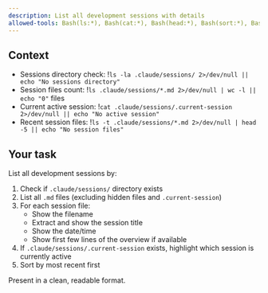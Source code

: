 ```yaml
---
description: List all development sessions with details
allowed-tools: Bash(ls:*), Bash(cat:*), Bash(head:*), Bash(sort:*), Bash(grep:*), Bash(wc:*)
---
```


## Context

- Sessions directory check: !`ls -la .claude/sessions/ 2>/dev/null || echo "No sessions directory"`
- Session files count: !`ls .claude/sessions/*.md 2>/dev/null | wc -l || echo "0"` files
- Current active session: !`cat .claude/sessions/.current-session 2>/dev/null || echo "No active session"`
- Recent session files: !`ls -t .claude/sessions/*.md 2>/dev/null | head -5 || echo "No session files"`

## Your task

List all development sessions by:

1. Check if `.claude/sessions/` directory exists
2. List all `.md` files (excluding hidden files and `.current-session`)
3. For each session file:
   - Show the filename
   - Extract and show the session title
   - Show the date/time
   - Show first few lines of the overview if available
4. If `.claude/sessions/.current-session` exists, highlight which session is currently active
5. Sort by most recent first

Present in a clean, readable format.